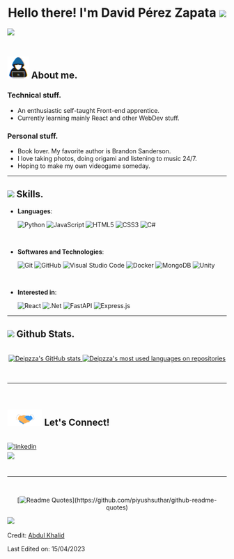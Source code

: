 
<h1 align="center"><b>Hello there! I'm David Pérez Zapata </b><img src="https://media.giphy.com/media/hvRJCLFzcasrR4ia7z/giphy.gif" width="35"></h1>

<!-- <p align="center">
  <a href="https://github.com/DenverCoder1/readme-typing-svg"><img src="https://readme-typing-svg.herokuapp.com?font=Time+New+Roman&color=cyan&size=25&center=true&vCenter=true&width=600&height=100&lines=Self-taught+Front-End+apprentice,;Systems+engineer+student,;Book+lover"></a>
</p> -->

<img src="https://user-images.githubusercontent.com/73097560/115834477-dbab4500-a447-11eb-908a-139a6edaec5c.gif"><br><br>

## <picture><img src = "https://github.com/0xAbdulKhalid/0xAbdulKhalid/raw/main/assets/mdImages/about_me.gif" width = 50px></picture> <b> About me.</b>

### <b>Technical stuff.</b>

- An enthusiastic self-taught Front-end apprentice.
- Currently learning mainly React and other WebDev stuff.

### <b>Personal stuff.</b>

- Book lover. My favorite author is Brandon Sanderson.
- I love taking photos, doing origami and listening to music 24/7.
- Hoping to make my own videogame someday.

---

## <img src="https://media2.giphy.com/media/QssGEmpkyEOhBCb7e1/giphy.gif?cid=ecf05e47a0n3gi1bfqntqmob8g9aid1oyj2wr3ds3mg700bl&rid=giphy.gif" width ="25"><b> Skills.</b>

<p align="center">

- **Languages**:
    
    ![Python](https://img.shields.io/badge/Python%20-%2314354C.svg?style=for-the-badge&logo=python&logoColor=white)
    ![JavaScript](https://img.shields.io/badge/JavaScript%20-%23F7DF1E.svg?style=for-the-badge&logo=javascript&logoColor=black)
    ![HTML5](https://img.shields.io/badge/html5-%23E34F26.svg?style=for-the-badge&logo=html5&logoColor=white)
    ![CSS3](https://img.shields.io/badge/css3-%231572B6.svg?style=for-the-badge&logo=css3&logoColor=white)
    ![C#](https://img.shields.io/badge/c%23-%23239120.svg?style=for-the-badge&logo=c-sharp&logoColor=white)
 
<br>

- **Softwares and Technologies**:

    ![Git](https://img.shields.io/badge/git-%23F05033.svg?style=for-the-badge&logo=git&logoColor=white)
    ![GitHub](https://img.shields.io/badge/github-%23121011.svg?style=for-the-badge&logo=github&logoColor=white)
    ![Visual Studio Code](https://img.shields.io/badge/Visual%20Studio%20Code-0078d7.svg?style=for-the-badge&logo=visual-studio-code&logoColor=white)
    ![Docker](https://img.shields.io/badge/docker-%230db7ed.svg?style=for-the-badge&logo=docker&logoColor=white)
    ![MongoDB](https://img.shields.io/badge/MongoDB-%234ea94b.svg?style=for-the-badge&logo=mongodb&logoColor=white)
    ![Unity](https://img.shields.io/badge/unity-%23000000.svg?style=for-the-badge&logo=unity&logoColor=white)

<br>

- **Interested in**:

    ![React](https://img.shields.io/badge/react-%2320232a.svg?style=for-the-badge&logo=react&logoColor=%2361DAFB)
    ![.Net](https://img.shields.io/badge/.NET-5C2D91?style=for-the-badge&logo=.net&logoColor=white)
    ![FastAPI](https://img.shields.io/badge/FastAPI-005571?style=for-the-badge&logo=fastapi)
    ![Express.js](https://img.shields.io/badge/express.js-%23404d59.svg?style=for-the-badge&logo=express&logoColor=%2361DAFB)


</p>

---

## <img src="https://media.giphy.com/media/iY8CRBdQXODJSCERIr/giphy.gif" width="35"><b> Github Stats.</b>
<br>

<div align="center">

<a href="https://github.com/Deipzza">
  <img src="https://github-readme-stats.vercel.app/api?username=Deipzza&include_all_commits=true&count_private=true&show_icons=true&line_height=20&title_color=7A7ADB&icon_color=2234AE&text_color=D3D3D3&bg_color=0,000000,130F40" width="450" alt="Deipzza's GitHub stats"/>
  <img src="https://github-readme-stats.vercel.app/api/top-langs?username=Deipzza&show_icons=true&locale=en&layout=compact&line_height=20&title_color=7A7ADB&icon_color=2234AE&text_color=D3D3D3&bg_color=0,000000,130F40" width="375" alt="Deipzza's most used languages on repositories"/>

</a>
</div>

<br>
<br>

---

<br>

## <img src="https://github.com/0xAbdulKhalid/0xAbdulKhalid/raw/main/assets/mdImages/handshake.gif" width ="80"><b> Let's Connect!</b>
<br>
<div align='left'>

<a href="https://www.linkedin.com/in/deipzza/" target="_blank">
  <img src="https://img.shields.io/badge/linkedin:  Deipzza-%2300acee.svg?color=405DE6&style=for-the-badge&logo=linkedin&logoColor=white" alt=linkedin style="margin-bottom: 5px;"/>
</a>

<br>

<a href="mailto:dperezz@unal.edu.co" target="_blank">
  <img src="https://img.shields.io/badge/gmail:  dperezz-%23EA4335.svg?style=for-the-badge&logo=gmail&logoColor=white" t=mail style="margin-bottom: 5px;" />
</a>

</div>

<br>

---

<br>

<div align='center'>

[![Readme Quotes](https://quotes-github-readme.vercel.app/api?type=horizontal&theme=dark&quote=The+most+important+step+a+man+can+take+it's+not+the+first+one,+is+it?+It's+the+next+step.+Always+the+next+step&author=Dalinar+Kholin,+Oathbringer.+By+Brandon+Sanderson.)](https://github.com/piyushsuthar/github-readme-quotes)

</div>

<img src="https://user-images.githubusercontent.com/73097560/115834477-dbab4500-a447-11eb-908a-139a6edaec5c.gif">

<br>

Credit: [Abdul Khalid](https://github.com/0xabdulkhalid)

Last Edited on: 15/04/2023

